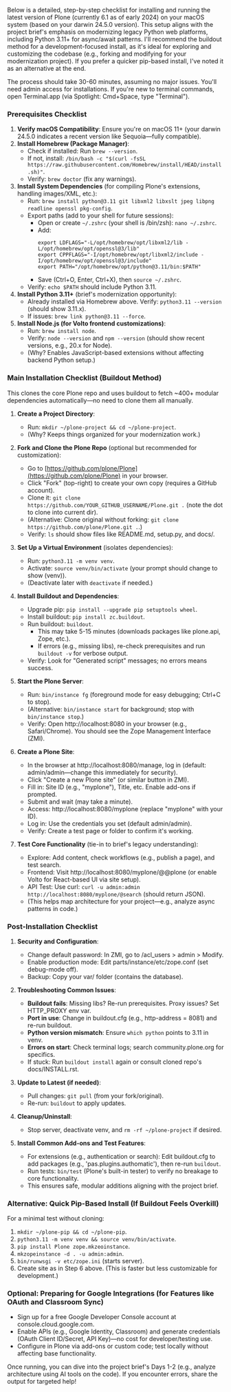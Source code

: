 Below is a detailed, step-by-step checklist for installing and running the latest version of Plone (currently 6.1 as of early 2024) on your macOS system (based on your darwin 24.5.0 version). This setup aligns with the project brief's emphasis on modernizing legacy Python web platforms, including Python 3.11+ for async/await patterns. I'll recommend the buildout method for a development-focused install, as it's ideal for exploring and customizing the codebase (e.g., forking and modifying for your modernization project). If you prefer a quicker pip-based install, I've noted it as an alternative at the end.

The process should take 30-60 minutes, assuming no major issues. You'll need admin access for installations. If you're new to terminal commands, open Terminal.app (via Spotlight: Cmd+Space, type "Terminal").

### Prerequisites Checklist
1. **Verify macOS Compatibility**: Ensure you're on macOS 11+ (your darwin 24.5.0 indicates a recent version like Sequoia—fully compatible).
2. **Install Homebrew (Package Manager)**:
   - Check if installed: Run `brew --version`.
   - If not, install: `/bin/bash -c "$(curl -fsSL https://raw.githubusercontent.com/Homebrew/install/HEAD/install.sh)"`.
   - Verify: `brew doctor` (fix any warnings).
3. **Install System Dependencies** (for compiling Plone's extensions, handling images/XML, etc.):
   - Run: `brew install python@3.11 git libxml2 libxslt jpeg libpng readline openssl pkg-config`.
   - Export paths (add to your shell for future sessions): 
     - Open or create `~/.zshrc` (your shell is /bin/zsh): `nano ~/.zshrc`.
     - Add: 
       ```
       export LDFLAGS="-L/opt/homebrew/opt/libxml2/lib -L/opt/homebrew/opt/openssl@3/lib"
       export CPPFLAGS="-I/opt/homebrew/opt/libxml2/include -I/opt/homebrew/opt/openssl@3/include"
       export PATH="/opt/homebrew/opt/python@3.11/bin:$PATH"
       ```
     - Save (Ctrl+O, Enter, Ctrl+X), then `source ~/.zshrc`.
   - Verify: `echo $PATH` should include Python 3.11.
4. **Install Python 3.11+** (brief's modernization opportunity):
   - Already installed via Homebrew above. Verify: `python3.11 --version` (should show 3.11.x).
   - If issues: `brew link python@3.11 --force`.
5. **Install Node.js (for Volto frontend customizations)**:
   - Run: `brew install node`.
   - Verify: `node --version` and `npm --version` (should show recent versions, e.g., 20.x for Node).
   - (Why? Enables JavaScript-based extensions without affecting backend Python setup.)

### Main Installation Checklist (Buildout Method)
This clones the core Plone repo and uses buildout to fetch ~400+ modular dependencies automatically—no need to clone them all manually.

1. **Create a Project Directory**:
   - Run: `mkdir ~/plone-project && cd ~/plone-project`.
   - (Why? Keeps things organized for your modernization work.)

2. **Fork and Clone the Plone Repo** (optional but recommended for customization):
   - Go to [https://github.com/plone/Plone](https://github.com/plone/Plone) in your browser.
   - Click "Fork" (top-right) to create your own copy (requires a GitHub account).
   - Clone it: `git clone https://github.com/YOUR_GITHUB_USERNAME/Plone.git .` (note the dot to clone into current dir).
   - (Alternative: Clone original without forking: `git clone https://github.com/plone/Plone.git .`.)
   - Verify: `ls` should show files like README.md, setup.py, and docs/.

3. **Set Up a Virtual Environment** (isolates dependencies):
   - Run: `python3.11 -m venv venv`.
   - Activate: `source venv/bin/activate` (your prompt should change to show (venv)).
   - (Deactivate later with `deactivate` if needed.)

4. **Install Buildout and Dependencies**:
   - Upgrade pip: `pip install --upgrade pip setuptools wheel`.
   - Install buildout: `pip install zc.buildout`.
   - Run buildout: `buildout`.
     - This may take 5-15 minutes (downloads packages like plone.api, Zope, etc.).
     - If errors (e.g., missing libs), re-check prerequisites and run `buildout -v` for verbose output.
   - Verify: Look for "Generated script" messages; no errors means success.

5. **Start the Plone Server**:
   - Run: `bin/instance fg` (foreground mode for easy debugging; Ctrl+C to stop).
   - (Alternative: `bin/instance start` for background; stop with `bin/instance stop`.)
   - Verify: Open http://localhost:8080 in your browser (e.g., Safari/Chrome). You should see the Zope Management Interface (ZMI).

6. **Create a Plone Site**:
   - In the browser at http://localhost:8080/manage, log in (default: admin/admin—change this immediately for security).
   - Click "Create a new Plone site" (or similar button in ZMI).
   - Fill in: Site ID (e.g., "myplone"), Title, etc. Enable add-ons if prompted.
   - Submit and wait (may take a minute).
   - Access: http://localhost:8080/myplone (replace "myplone" with your ID).
   - Log in: Use the credentials you set (default admin/admin).
   - Verify: Create a test page or folder to confirm it's working.

7. **Test Core Functionality** (tie-in to brief's legacy understanding):
   - Explore: Add content, check workflows (e.g., publish a page), and test search.
   - Frontend: Visit http://localhost:8080/myplone/@@plone (or enable Volto for React-based UI via site setup).
   - API Test: Use curl: `curl -u admin:admin http://localhost:8080/myplone/@search` (should return JSON).
   - (This helps map architecture for your project—e.g., analyze async patterns in code.)

### Post-Installation Checklist
1. **Security and Configuration**:
   - Change default password: In ZMI, go to /acl_users > admin > Modify.
   - Enable production mode: Edit parts/instance/etc/zope.conf (set debug-mode off).
   - Backup: Copy your var/ folder (contains the database).

2. **Troubleshooting Common Issues**:
   - **Buildout fails**: Missing libs? Re-run prerequisites. Proxy issues? Set HTTP_PROXY env var.
   - **Port in use**: Change in buildout.cfg (e.g., http-address = 8081) and re-run buildout.
   - **Python version mismatch**: Ensure `which python` points to 3.11 in venv.
   - **Errors on start**: Check terminal logs; search community.plone.org for specifics.
   - If stuck: Run `buildout install` again or consult cloned repo's docs/INSTALL.rst.

3. **Update to Latest (if needed)**:
   - Pull changes: `git pull` (from your fork/original).
   - Re-run: `buildout` to apply updates.

4. **Cleanup/Uninstall**:
   - Stop server, deactivate venv, and `rm -rf ~/plone-project` if desired.

5. **Install Common Add-ons and Test Features**:
   - For extensions (e.g., authentication or search): Edit buildout.cfg to add packages (e.g., 'pas.plugins.authomatic'), then re-run `buildout`.
   - Run tests: `bin/test` (Plone's built-in tester) to verify no breakage to core functionality.
   - This ensures safe, modular additions aligning with the project brief.

### Alternative: Quick Pip-Based Install (If Buildout Feels Overkill)
For a minimal test without cloning:
1. `mkdir ~/plone-pip && cd ~/plone-pip`.
2. `python3.11 -m venv venv && source venv/bin/activate`.
3. `pip install Plone zope.mkzeoinstance`.
4. `mkzopeinstance -d . -u admin:admin`.
5. `bin/runwsgi -v etc/zope.ini` (starts server).
6. Create site as in Step 6 above.
(This is faster but less customizable for development.)

### Optional: Preparing for Google Integrations (for Features like OAuth and Classroom Sync)
- Sign up for a free Google Developer Console account at console.cloud.google.com.
- Enable APIs (e.g., Google Identity, Classroom) and generate credentials (OAuth Client ID/Secret, API Key)—no cost for developer/testing use.
- Configure in Plone via add-ons or custom code; test locally without affecting base functionality.

Once running, you can dive into the project brief's Days 1-2 (e.g., analyze architecture using AI tools on the code). If you encounter errors, share the output for targeted help!